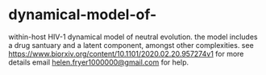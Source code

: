 # dynamical-model-of-
within-host HIV-1 dynamical model of neutral evolution. the model includes a drug santuary and a latent component, amongst other complexities. see  https://www.biorxiv.org/content/10.1101/2020.02.20.957274v1 for more details email helen.fryer1000000@gmail.com for help. 
